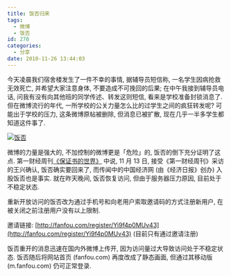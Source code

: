 ```yaml
---
title: 饭否归来
tags:
  - 微博
  - 饭否
id: 270
categories:
  - 分享
date: 2010-11-26 13:44:03
---
```


今天凌晨我们宿舍楼发生了一件不幸的事情, 据辅导员短信称, 一名学生因病抢救无效死亡, 并希望大家注意身体, 不要造成不可挽回的后果; 在中午我接到辅导员电话, 问我有没有向其他班的同学传述、转发这则短信, 看来是学校准备封锁消息了. 但在微博流行的年代, 一所学校的公关力量怎么比的过学生之间的疯狂转发呢? 可能出于学校的压力, 这条微博原帖被删除, 但消息已被扩散, 现在几乎一半多学生都知道这件事了.

[![饭否](//img.beamnote.com/2010/fanfou.png)](//img.beamnote.com/2010/fanfou.png)<!-- more -->

微博的力量是强大的, 不加控制的微博更是「危险」的, 饭否的倒下充分证明了这点. 第一财经周刊[《保证书的世界》](https://docs.google.com/document/d/13mIjPDA28BO5YS9ycxFZRx_3164nlLbz2gn1jgXpm0Y/edit?hl=zh_CN&amp;authkey=CPne6bQM) 中说, 11 月 13 日, 接受《第一财经周刊》采访的王兴确认, 饭否确实要回来了, 而传闻中的中国经济网 (由《经济日报》创办) 入股饭否也是事实. 就在昨天晚间, 饭否恢复访问, 但由于服务器压力原因, 目前处于不稳定状态.

重新开放访问的饭否改为通过手机号和向老用户索取邀请码的方式注册新用户, 在被关闭之前注册用户没有以上限制.

邀请链接: [http://fanfou.com/register/Yi9f4p0MUv43](http://fanfou.com/register/Yi9f4p0MUv43) (目前只有通过邀请注册)

饭否重开的消息迅速在国内外微博上传开, 因为访问量过大导致访问处于不稳定状态. 饭否随后将网站首页 (fanfou.com) 再度改成了静态画面, 但通过其移动版 (m.fanfou.com) 仍可正常登录.
